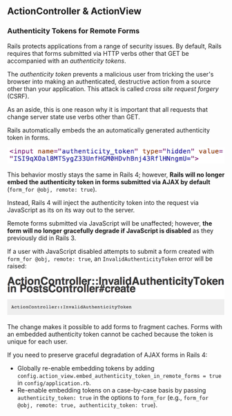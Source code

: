 ## ActionController & ActionView

### Authenticity Tokens for Remote Forms

Rails protects applications from a range of security issues. By default, Rails
requires that forms submitted via HTTP verbs other that GET be accompanied with
an *authenticity tokens*.

The *authenticity token* prevents a malicious user from tricking the user's
browser into making an authenticated, destructive action from a source other
than your application. This attack is called *cross site request forgery*
(CSRF).

As an aside, this is one reason why it is important that all requests that
change server state use verbs other than GET.

Rails automatically embeds the an automatically generated authenticity token in
forms.

![authenticity_token embedded in a form](../images/authenticity_token.png)

This behavior mostly stays the same in Rails 4; however, **Rails will no longer
embed the authenticity token in forms submitted via AJAX by default**
(`form_for @obj, remote: true`).

Instead, Rails 4 will inject the authenticity token into the request via
JavaScript as its on its way out to the server.

Remote forms submitted via JavaScript will be unaffected; however, **the
form will no longer gracefully degrade if JavaScript is disabled** as they
previously did in Rails 3.

If a user with JavaScript disabled attempts to submit a form created with
`form_for @obj, remote: true`, an `InvalidAuthenticityToken` error will be
raised:

![InvalidAuthenticityToken error](../images/authenticity_fail.png)

The change makes it possible to add forms to fragment caches. Forms with
an embedded authenticity token cannot be cached because the token is unique
for each user.

If you need to preserve graceful degradation of AJAX forms in Rails 4:

* Globally re-enable embedding tokens by adding
  `config.action_view.embed_authenticity_token_in_remote_forms = true` in
  `config/application.rb`.
* Re-enable embedding tokens on a case-by-case basis by passing
  `authenticity_token: true` in the options to `form_for` (e.g., `form_for
  @obj, remote: true, authenticity_token: true`).
